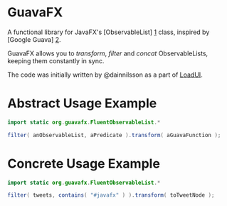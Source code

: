 GuavaFX
=======

A functional library for JavaFX's [ObservableList] [1] class, inspired by [Google Guava] [2].

GuavaFX allows you to _transform_, _filter_ and _concat_ ObservableLists, keeping them constantly in sync.

The code was initially written by @dainnilsson as a part of [LoadUI][3].

# Abstract Usage Example
```java
import static org.guavafx.FluentObservableList.*

filter( anObservableList, aPredicate ).transform( aGuavaFunction );
```

# Concrete Usage Example
```java
import static org.guavafx.FluentObservableList.*

filter( tweets, contains( "#javafx" ) ).transform( toTweetNode );
```


[1]: http://docs.oracle.com/javafx/2/api/javafx/collections/ObservableList.html        "Observable List JavaDoc"
[2]: https://code.google.com/p/guava-libraries/        "Google Guava home"
[3]: https://github.com/SmartBear/loadui        "LoadUI project at Github"
